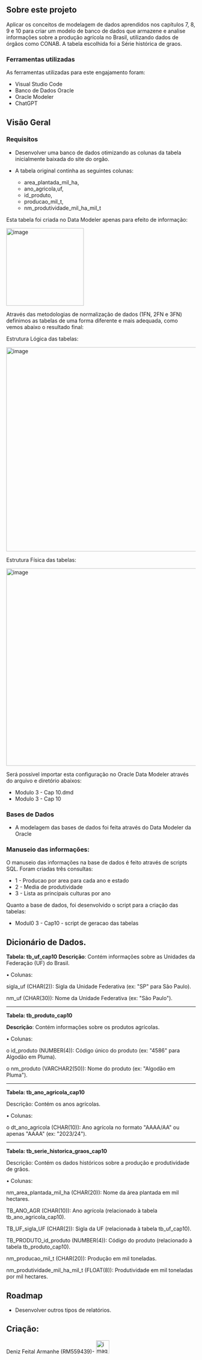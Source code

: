 <!-- Sobre este projeto -->
## Sobre este projeto

Aplicar os conceitos de modelagem de dados aprendidos nos capítulos 7, 8, 9 e 10 para criar um modelo de banco de dados que armazene e analise informações sobre a produção agrícola no Brasil, utilizando dados de órgãos como CONAB. A tabela escolhida foi a Série histórica de graos.

### Ferramentas utilizadas

As ferramentas utilizadas para este engajamento foram:
* Visual Studio Code
* Banco de Dados Oracle
* Oracle Modeler
* ChatGPT




<!-- Visão Geral -->
## Visão Geral

### Requisitos

* Desenvolver uma banco de dados otimizando as colunas da tabela inicialmente baixada do site do orgão.

* A tabela original continha as seguintes colunas:
  * area_plantada_mil_ha,
  * ano_agricola,uf,
  * id_produto,
  * producao_mil_t,
  * nm_produtividade_mil_ha_mil_t

Esta tabela foi criada no Data Modeler apenas para efeito de informação:

<img width="206" alt="image" src="https://github.com/user-attachments/assets/c240c020-efa7-4960-90e7-0087601781d0">

Através das metodologias de normalização de dados (1FN, 2FN e 3FN) definimos as tabelas de uma forma diferente e mais adequada, como vemos abaixo o resultado final:

Estrutura Lógica das tabelas:

<img width="542" alt="image" src="https://github.com/user-attachments/assets/88151c08-72a8-4ed8-a38d-2688e92a2636">

Estrutura Física das tabelas:

<img width="524" alt="image" src="https://github.com/user-attachments/assets/f6c9e8ae-eb74-4674-b0f1-6763c12c79f6">

Será possivel importar esta configuração no Oracle Data Modeler através do arquivo e diretório abaixos:
* Modulo 3 - Cap 10.dmd
* Modulo 3 - Cap 10

### Bases de Dados

* A modelagem das bases de dados foi feita através do Data Modeler da Oracle


### Manuseio das informações:

O manuseio das informações na base de dados é feito através de scripts SQL. Foram criadas três consultas:

* 1 - Producao por area para cada ano e estado
* 2 - Media de produtividade
* 3 - Lista as principais culturas por ano

Quanto a base de dados, foi desenvolvido o script para a criação das tabelas:
* Modul0 3 - Cap10 - script de geracao das tabelas
  
<!-- Dicionário de Dados -->
## Dicionário de Dados.
**Tabela: tb_uf_cap10**
**Descrição**: 
Contém informações sobre as Unidades da Federação (UF) do Brasil.

•	Colunas:

sigla_uf (CHAR(2)): Sigla da Unidade Federativa (ex: "SP" para São Paulo).

nm_uf (CHAR(30)): Nome da Unidade Federativa (ex: "São Paulo").

________________________________________
**Tabela: tb_produto_cap10**

**Descrição**: Contém informações sobre os produtos agrícolas.

•	Colunas:


o	id_produto (NUMBER(4)): Código único do produto (ex: "4586" para Algodão em Pluma).

o	nm_produto (VARCHAR2(50)): Nome do produto (ex: "Algodão em Pluma").

________________________________________
**Tabela: tb_ano_agricola_cap10**

Descrição: Contém os anos agrícolas.

•	Colunas:

o	dt_ano_agricola (CHAR(10)): Ano agrícola no formato "AAAA/AA" ou apenas "AAAA" (ex: "2023/24").
________________________________________
**Tabela: tb_serie_historica_graos_cap10**

Descrição: Contém os dados históricos sobre a produção e produtividade de grãos.


•	Colunas:

nm_area_plantada_mil_ha (CHAR(20)): Nome da área plantada em mil hectares.

TB_ANO_AGR (CHAR(10)): Ano agrícola (relacionado à tabela tb_ano_agricola_cap10).

TB_UF_sigla_UF (CHAR(2)): Sigla da UF (relacionada à tabela tb_uf_cap10).

TB_PRODUTO_id_produto (NUMBER(4)): Código do produto (relacionado à tabela tb_produto_cap10).

nm_producao_mil_t (CHAR(20)): Produção em mil toneladas.

nm_produtividade_mil_ha_mil_t (FLOAT(8)): Produtividade em mil toneladas por mil hectares.


<!-- ROADMAP -->
## Roadmap
* Desenvolver outros tipos de relatórios.

<!-- CRIATION -->
## Criação:


Deniz Feital Armanhe (RM559439)- <img width="35" alt="image" src="https://github.com/user-attachments/assets/96a043d2-fe26-459e-96aa-577c929759be">
